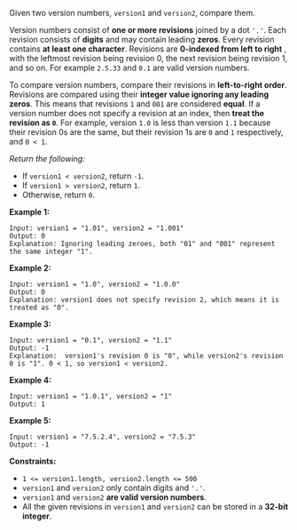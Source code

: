 Given two version numbers, `version1` and `version2`, compare them.

Version numbers consist of **one or more revisions** joined by a dot `'.'`.
Each revision consists of **digits**  and may contain leading **zeros**. Every
revision contains **at least one character**. Revisions are **0-indexed from
left to right** , with the leftmost revision being revision 0, the next
revision being revision 1, and so on. For example `2.5.33` and `0.1` are valid
version numbers.

To compare version numbers, compare their revisions in **left-to-right
order**. Revisions are compared using their  **integer value ignoring any
leading zeros**. This means that revisions `1` and `001` are considered
**equal**. If a version number does not specify a revision at an index, then
**treat the revision as  `0`**. For example, version `1.0` is less than
version `1.1` because their revision 0s are the same, but their revision 1s
are `0` and `1` respectively, and `0 < 1`.

_Return the following:_

  * If `version1 < version2`, return `-1`.
  * If `version1 > version2`, return `1`.
  * Otherwise, return `0`.



**Example 1:**

    
    
    Input: version1 = "1.01", version2 = "1.001"
    Output: 0
    Explanation: Ignoring leading zeroes, both "01" and "001" represent the same integer "1".
    

**Example 2:**

    
    
    Input: version1 = "1.0", version2 = "1.0.0"
    Output: 0
    Explanation: version1 does not specify revision 2, which means it is treated as "0".
    

**Example 3:**

    
    
    Input: version1 = "0.1", version2 = "1.1"
    Output: -1
    Explanation:  version1's revision 0 is "0", while version2's revision 0 is "1". 0 < 1, so version1 < version2.
    

**Example 4:**

    
    
    Input: version1 = "1.0.1", version2 = "1"
    Output: 1
    

**Example 5:**

    
    
    Input: version1 = "7.5.2.4", version2 = "7.5.3"
    Output: -1
    



**Constraints:**

  * `1 <= version1.length, version2.length <= 500`
  * `version1` and `version2` only contain digits and `'.'`.
  * `version1` and `version2`  **are valid version numbers**.
  * All the given revisions in `version1` and `version2` can be stored in a  **32-bit integer**.

